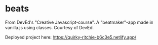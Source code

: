 # beats
From DevEd's "Creative Javascript-course". A "beatmaker"-app made in vanilla.js using classes. Courtesy of DevEd.

Deployed project here: https://quirky-ritchie-b6c3e5.netlify.app/

